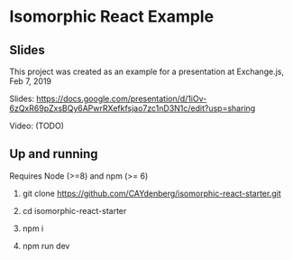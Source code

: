 # Isomorphic React Example

## Slides

This project was created as an example for a presentation at Exchange.js, Feb 7, 2019

Slides: https://docs.google.com/presentation/d/1iOv-6zQxR69pZxsBQy6APwrRXefkfsjao7zc1nD3N1c/edit?usp=sharing

Video: (TODO)

## Up and running

Requires Node (>=8) and npm (>= 6)

1. git clone https://github.com/CAYdenberg/isomorphic-react-starter.git

1. cd isomorphic-react-starter

1. npm i

1. npm run dev

